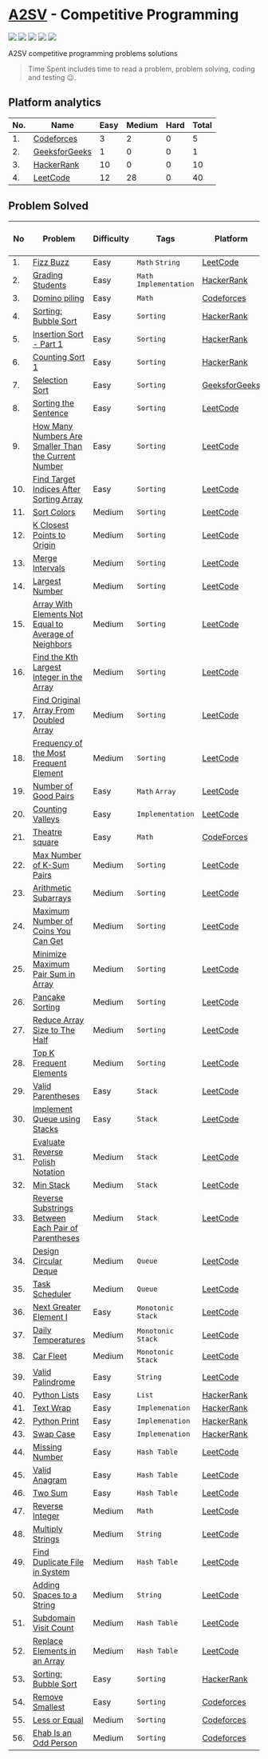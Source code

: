 # [A2SV](https://a2sv.org) - Competitive Programming
<p align="left">
  <img src="https://img.shields.io/badge/Problem Solved-55-green?style=for-the-badge" />
  <img src="https://img.shields.io/badge/Total%20Tries-80-red?style=for-the-badge" />
  <img src="https://img.shields.io/badge/Total%20Time%20Spent-702 Min-blue?style=for-the-badge" />
  <img src="https://img.shields.io/badge/55-yellow?style=for-the-badge&logo=python" />
  <img src="https://img.shields.io/badge/1-teal?style=for-the-badge&logo=cplusplus" />
</p>
A2SV competitive programming problems solutions

> Time Spent includes time to read a problem, problem solving, coding and testing :wink:.

## Platform analytics
| No. | Name | Easy | Medium | Hard | Total |
| --- | ---- | ---- | ------ | ---- | ----- |
| 1. | [Codeforces](https://codeforces.com/pofile/wende) | 3 | 2 | 0 | 5 |
| 2. | [GeeksforGeeks](https://auth.geeksforgeeks.org/user/wendiradame/) | 1 | 0 | 0 | 1 |
| 3. | [HackerRank](https://www.hackerrank.com/Wendirad) | 10 | 0 | 0 | 10 |
| 4. | [LeetCode](https://leetcode.com/Wendirad) | 12 | 28 | 0 | 40 |

## Problem Solved

| No | Problem | Difficulty | Tags | Platform | Tries | Time Spent (Min) | Programming Language |
| -- | ----- | ----| --------| ----- | ----- | ---------- | -------------------- |
| 1. | [Fizz Buzz](https://leetcode.com/problems/fizz-buzz/) | Easy | `Math` `String` | [LeetCode](#platform-analytics) | [**#1**](https://github.com/wendirad/competitive-programming/blob/main/leetcode/easy/fizz-buzz.py) | 2 | Python |
| 2. | [Grading Students](https://www.hackerrank.com/challenges/grading/problem)| Easy | `Math` `Implementation` | [HackerRank](#platform-analytics) | [**#1**](https://github.com/wendirad/competitive-programming/blob/main/hackerrank/easy/grading.py) | 6 | Python |
| 3. | [Domino piling](https://codeforces.com/problemset/problem/50/A) | Easy | `Math` | [Codeforces](#platform-analytics) | [#1](https://github.com/wendirad/competitive-programming/blob/main/codeforces/easy/domino-piling.py) | 10 | Python |
| 4. | [Sorting: Bubble Sort](https://www.hackerrank.com/challenges/ctci-bubble-sort/problem) | Easy | `Sorting` | [HackerRank](#platform-analytics)  | [**#1**](https://github.com/wendirad/competitive-programming/blob/main/hackerrank/easy/ctci-bubble-sort.cpp) | 5 | C++ |
| 5. | [Insertion Sort - Part 1](https://www.hackerrank.com/challenges/insertionsort1/problem) | Easy | `Sorting` | [HackerRank](#platform-analytics) | [**#1**](https://github.com/wendirad/competitive-programming/blob/main/hackerrank/easy/insertionsort1.py) | 11 | Python |
| 6. | [Counting Sort 1](https://www.hackerrank.com/challenges/countingsort1/problem) | Easy | `Sorting` | [HackerRank](#platform-analytics) | [**#2**](https://github.com/wendirad/competitive-programming/blob/main/hackerrank/easy/countingsort1.py) | 5 | Python |
| 7. | [Selection Sort](https://practice.geeksforgeeks.org/problems/selection-sort/1) | Easy | `Sorting` | [GeeksforGeeks](#platform-analytics) | [**#1**](https://github.com/wendirad/competitive-programming/blob/main/geeksforgeeks/easy/selection-sort.py) | 2 | Python |
| 8. | [Sorting the Sentence](https://leetcode.com/problems/sorting-the-sentence/) | Easy | `Sorting` | [LeetCode](#platform-analytics) | [**#1**](https://github.com/wendirad/competitive-programming/blob/main/leetcode/easy/sorting-the-sentence.py) | 3 | Python |
| 9. | [How Many Numbers Are Smaller Than the Current Number](https://leetcode.com/problems/how-many-numbers-are-smaller-than-the-current-number/) | Easy | `Sorting` | [LeetCode](#platform-analytics) | [**#1**](https://github.com/wendirad/competitive-programming/blob/main/leetcode/easy/how-many-numbers-are-smaller-than-the-current-number.py) | 2 | Python |
| 10. | [Find Target Indices After Sorting Array](https://leetcode.com/problems/find-target-indices-after-sorting-array/) | Easy | `Sorting` | [LeetCode](#platform-analytics) | [**#1**](https://github.com/wendirad/competitive-programming/blob/main/leetcode/easy/find-target-indices-after-sorting-array.py) | 2 | Python |
| 11. | [Sort Colors](https://leetcode.com/problems/sort-colors/) | Medium | `Sorting` | [LeetCode](#platform-analytics) | [**#1**](https://github.com/wendirad/competitive-programming/blob/main/leetcode/medium/sort-colors.py) | 5 | Python |
| 12. | [K Closest Points to Origin](https://leetcode.com/problems/k-closest-points-to-origin/) | Medium | `Sorting` | [LeetCode](#platform-analytics) | [**#1**](https://github.com/wendirad/competitive-programming/blob/main/leetcode/medium/k-closest-points-to-origin.py) | 2 | Python |
| 13. | [Merge Intervals](https://leetcode.com/problems/merge-intervals/) | Medium | `Sorting` | [LeetCode](#platform-analytics) | [**#2**](https://github.com/wendirad/competitive-programming/blob/main/leetcode/medium/merge-intervals.py) | 8 | Python |
| 14. | [Largest Number](https://leetcode.com/problems/largest-number/) | Medium | `Sorting` | [LeetCode](#platform-analytics) | [**#4**](https://github.com/wendirad/competitive-programming/blob/main/leetcode/medium/largest-number.py) | 57 | Python |
| 15. | [Array With Elements Not Equal to Average of Neighbors](https://leetcode.com/problems/array-with-elements-not-equal-to-average-of-neighbors/) | Medium | `Sorting` | [LeetCode](#platform-analytics) | [**#2**](https://github.com/wendirad/competitive-programming/blob/main/leetcode/medium/array-with-elements-not-equal-to-average-of-neighbors.py) | 22 | Python |
| 16. | [Find the Kth Largest Integer in the Array](https://leetcode.com/problems/find-the-kth-largest-integer-in-the-array/) | Medium | `Sorting` | [LeetCode](#platform-analytics) | [**#1**](https://github.com/wendirad/competitive-programming/blob/main/leetcode/medium/find-the-kth-largest-integer-in-the-array.py) | 2 | Python |
| 17. | [Find Original Array From Doubled Array](https://leetcode.com/problems/find-original-array-from-doubled-array/) | Medium | `Sorting` | [LeetCode](#platform-analytics) | [**#1**](https://github.com/wendirad/competitive-programming/blob/main/leetcode/medium/find-original-array-from-doubled-array.py) | 15 | Python |
| 18. | [Frequency of the Most Frequent Element](https://leetcode.com/problems/frequency-of-the-most-frequent-element/) | Medium | `Sorting` | [LeetCode](#platform-analytics) | [**#3**](https://github.com/wendirad/competitive-programming/blob/main/leetcode/medium/frequency-of-the-most-frequent-element.py) | 102 | Python |
| 19. | [Number of Good Pairs](https://leetcode.com/problems/number-of-good-pairs/) | Easy | `Math` `Array` | [LeetCode](#platform-analytics) | [**#1**](https://github.com/wendirad/competitive-programming/blob/main/leetcode/easy/number-of-good-pairs.py) | 1 | Python |
| 20. | [Counting Valleys](https://www.hackerrank.com/challenges/counting-valleys/problem) | Easy | `Implementation` | [LeetCode](#platform-analytics) | [**#1**](https://github.com/wendirad/competitive-programming/blob/main/hackerrank/easy/counting-valleys.py) | 12 | Python |
| 21. | [Theatre square](https://codeforces.com/problemset/problem/1/A) | Easy | `Math` | [CodeForces](#platform-analytics) | [**#1**](https://github.com/wendirad/competitive-programming/blob/main/codeforces/easy/theatre-square.py) | 2 | Python |
| 22. | [Max Number of K-Sum Pairs](https://leetcode.com/problems/max-number-of-k-sum-pairs/) | Medium | `Sorting` | [LeetCode](#platform-analytics) | [**#3**](https://github.com/wendirad/competitive-programming/blob/main/leetcode/medium/max-number-of-k-sum-pairs.py) | 42 | Python |
| 23. | [Arithmetic Subarrays](https://leetcode.com/problems/arithmetic-subarrays/) | Medium | `Sorting` | [LeetCode](#platform-analytics) | [**#1**](https://github.com/wendirad/competitive-programming/blob/main/leetcode/medium/arithmetic-subarrays.py) | 6 | Python |
| 24. | [Maximum Number of Coins You Can Get](https://leetcode.com/problems/maximum-number-of-coins-you-can-get/) | Medium | `Sorting` | [LeetCode](#platform-analytics) | [**#1**](https://github.com/wendirad/competitive-programming/blob/main/leetcode/medium/maximum-number-of-coins-you-can-get.py) | 9 | Python |
| 25. | [Minimize Maximum Pair Sum in Array](https://leetcode.com/problems/minimize-maximum-pair-sum-in-array/) | Medium | `Sorting` | [LeetCode](#platform-analytics) | [**#1**](https://github.com/wendirad/competitive-programming/blob/main/leetcode/medium/minimize-maximum-pair-sum-in-array.py) | 6 | Python |
| 26. | [Pancake Sorting](https://leetcode.com/problems/pancake-sorting/) | Medium | `Sorting` | [LeetCode](#platform-analytics) | [**#1**](https://github.com/wendirad/competitive-programming/blob/main/leetcode/medium/pancake-sorting.py) | 26 | Python |
| 27. | [Reduce Array Size to The Half](https://leetcode.com/problems/reduce-array-size-to-the-half/) | Medium | `Sorting` | [LeetCode](#platform-analytics) | [**#1**](https://github.com/wendirad/competitive-programming/blob/main/leetcode/medium/reduce-array-size-to-the-half.py) | 4 | Python |
| 28. | [Top K Frequent Elements](https://leetcode.com/problems/top-k-frequent-elements/) | Medium | `Sorting` | [LeetCode](#platform-analytics) | [**#1**](https://github.com/wendirad/competitive-programming/blob/main/leetcode/medium/top-k-frequent-elements.py) | 2 | Python |
| 29. | [Valid Parentheses](https://leetcode.com/problems/valid-parentheses/) | Easy | `Stack` | [LeetCode](#platform-analytics) | [**#1**](https://github.com/wendirad/competitive-programming/blob/main/leetcode/easy/valid-parentheses.py) | 2 | Python |
| 30. | [Implement Queue using Stacks](https://leetcode.com/problems/implement-queue-using-stacks/) | Easy | `Stack` | [LeetCode](#platform-analytics) | [**#1**](https://github.com/wendirad/competitive-programming/blob/main/leetcode/easy/implement-queue-using-stacks.py) | 2 | Python |
| 31. | [Evaluate Reverse Polish Notation](https://leetcode.com/problems/evaluate-reverse-polish-notation/) | Medium | `Stack` | [LeetCode](#platform-analytics) | [**#1**](https://github.com/wendirad/competitive-programming/blob/main/leetcode/medium/evaluate-reverse-polish-notation.py) | 5 | Python |
| 32. | [Min Stack](https://leetcode.com/problems/min-stack/) | Medium | `Stack` | [LeetCode](#platform-analytics) | [**#3**](https://github.com/wendirad/competitive-programming/blob/main/leetcode/medium/min-stack.py) | 20 | Python |
| 33. | [Reverse Substrings Between Each Pair of Parentheses](https://leetcode.com/problems/reverse-substrings-between-each-pair-of-parentheses/) | Medium | `Stack` | [LeetCode](#platform-analytics) | [**#1**](https://github.com/wendirad/competitive-programming/blob/main/leetcode/medium/reverse-substrings-between-each-pair-of-parentheses.py) | 5 | Python |
| 34. | [Design Circular Deque](https://leetcode.com/problems/design-circular-deque/) | Medium | `Queue` | [LeetCode](#platform-analytics) | [**#2**](https://github.com/wendirad/competitive-programming/blob/main/leetcode/medium/design-circular-deque.py) | 20 | Python |
| 35. | [Task Scheduler](https://leetcode.com/problems/task-scheduler/) | Medium | `Queue` | [LeetCode](#platform-analytics) | [**#1**](https://github.com/wendirad/competitive-programming/blob/main/leetcode/medium/task-scheduler.py) | 33 | Python |
| 36. | [Next Greater Element I](https://leetcode.com/problems/next-greater-element-i/) | Easy | `Monotonic Stack` | [LeetCode](#platform-analytics) | [**#1**](https://github.com/wendirad/competitive-programming/blob/main/leetcode/medium/next-greater-element-i.py) | 13 | Python |
| 37. | [Daily Temperatures](https://leetcode.com/problems/daily-temperatures/) | Medium | `Monotonic Stack` | [LeetCode](#platform-analytics) | [**#5**](https://github.com/wendirad/competitive-programming/blob/main/leetcode/medium/daily-temperatures.py) | 55 | Python |
| 38. | [Car Fleet](https://leetcode.com/problems/car-fleet/) | Medium | `Monotonic Stack` | [LeetCode](#platform-analytics) | [**#2**](https://github.com/wendirad/competitive-programming/blob/main/leetcode/medium/car-fleet.py) | 75 | Python |
| 39. | [Valid Palindrome](https://leetcode.com/problems/valid-palindrome/) | Easy | `String` | [LeetCode](#platform-analytics) | [**#1**](https://github.com/wendirad/competitive-programming/blob/main/leetcode/easy/valid-palindrome.py) | 2 | Python |
| 40. | [Python Lists](https://www.hackerrank.com/challenges/python-lists/problem)| Easy | `List` | [HackerRank](#platform-analytics) | [**#1**](https://github.com/wendirad/competitive-programming/blob/main/hackerrank/easy/python-lists.py) | 9 | Python |
| 41. | [Text Wrap](https://www.hackerrank.com/challenges/text-wrap/problem)| Easy | `Implemenation` | [HackerRank](#platform-analytics) | [**#1**](https://github.com/wendirad/competitive-programming/blob/main/hackerrank/easy/text-wrap.py) | 2 | Python |
| 42. | [Python Print](https://www.hackerrank.com/challenges/python-print/problem)| Easy | `Implemenation` | [HackerRank](#platform-analytics) | [**#1**](https://github.com/wendirad/competitive-programming/blob/main/hackerrank/easy/python-print.py) | 1 | Python |
| 43. | [Swap Case](https://www.hackerrank.com/challenges/swap-case/problem)| Easy | `Implemenation` | [HackerRank](#platform-analytics) | [**#1**](https://github.com/wendirad/competitive-programming/blob/main/hackerrank/easy/swap-case.py) | 1 | Python |
| 44. | [Missing Number](https://leetcode.com/problems/missing-number/) | Easy | `Hash Table` | [LeetCode](#platform-analytics) | [**#1**](https://github.com/wendirad/competitive-programming/blob/main/leetcode/easy/missing-number.py) | 2 | Python |
| 45. | [Valid Anagram](https://leetcode.com/problems/valid-anagram/) | Easy | `Hash Table` | [LeetCode](#platform-analytics) | [**#1**](https://github.com/wendirad/competitive-programming/blob/main/leetcode/easy/valid-anagram.py) | 5 | Python |
| 46. | [Two Sum](https://leetcode.com/problems/two-sum/) | Easy | `Hash Table` | [LeetCode](#platform-analytics) | [**#1**](https://github.com/wendirad/competitive-programming/blob/main/leetcode/easy/two-sum.py) | 3 | Python |
| 47. | [Reverse Integer](https://leetcode.com/problems/reverse-integer/) | Medium | `Math` | [LeetCode](#platform-analytics) | [**#3**](https://github.com/wendirad/competitive-programming/blob/main/leetcode/medium/reverse-integer.py) | 9 | Python |
| 48. | [Multiply Strings](https://leetcode.com/problems/multiply-strings/) | Medium | `String` | [LeetCode](#platform-analytics) | [**#1**](https://github.com/wendirad/competitive-programming/blob/main/leetcode/medium/multiply-strings.py) | 9 | Python |
| 49. | [Find Duplicate File in System](https://leetcode.com/problems/find-duplicate-file-in-system/) | Medium | `Hash Table` | [LeetCode](#platform-analytics) | [**#1**](https://github.com/wendirad/competitive-programming/blob/main/leetcode/medium/find-duplicate-file-in-system.py) | 6 | Python |
| 50. | [Adding Spaces to a String](https://leetcode.com/problems/adding-spaces-to-a-string/) | Medium | `String` | [LeetCode](#platform-analytics) | [**#1**](https://github.com/wendirad/competitive-programming/blob/main/leetcode/medium/adding-spaces-to-a-string.py) | 4 | Python |
| 51. | [Subdomain Visit Count](https://leetcode.com/problems/subdomain-visit-count/) | Medium | `Hash Table` | [LeetCode](#platform-analytics) | [**#2**](https://github.com/wendirad/competitive-programming/blob/main/leetcode/medium/subdomain-visit-count.py) | 14 | Python |
| 52. | [Replace Elements in an Array](https://leetcode.com/problems/replace-elements-in-an-array/) | Medium | `Hash Table` | [LeetCode](#platform-analytics) | [**#1**](https://github.com/wendirad/competitive-programming/blob/main/leetcode/medium/replace-elements-in-an-array.py) | 4 | Python |
| 53. | [Sorting: Bubble Sort](https://www.hackerrank.com/challenges/ctci-bubble-sort/problem)| Easy | `Sorting` | [HackerRank](#platform-analytics) | [**#1**](https://github.com/wendirad/competitive-programming/blob/main/hackerrank/easy/ctci-bubble-sort.py) | 5 | Python |
| 54. | [Remove Smallest](https://codeforces.com/problemset/problem/1399/A) | Easy | `Sorting` | [Codeforces](#platform-analytics) | [#1](https://github.com/wendirad/competitive-programming/blob/main/codeforces/easy/remove-smallest.py) | 7 | Python |
| 55. | [Less or Equal](https://codeforces.com/problemset/problem/977/C) | Medium | `Sorting` | [Codeforces](#platform-analytics) | [#3](https://github.com/wendirad/competitive-programming/blob/main/codeforces/medium/less_or_equal.py) | 16 | Python |
| 56. | [Ehab Is an Odd Person](https://codeforces.com/problemset/problem/1174/B) | Medium | `Sorting` | [Codeforces](#platform-analytics) | [#2](https://github.com/wendirad/competitive-programming/blob/main/codeforces/medium/ehab_is_an_odd_person.py) | 12 | Python |
